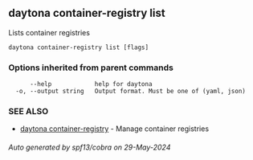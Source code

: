 ## daytona container-registry list

Lists container registries

```
daytona container-registry list [flags]
```

### Options inherited from parent commands

```
      --help            help for daytona
  -o, --output string   Output format. Must be one of (yaml, json)
```

### SEE ALSO

* [daytona container-registry](daytona_container-registry.md)	 - Manage container registries

###### Auto generated by spf13/cobra on 29-May-2024

